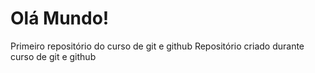# Olá Mundo!
 Primeiro repositório do curso de git e github
 Repositório criado durante curso de git e github
